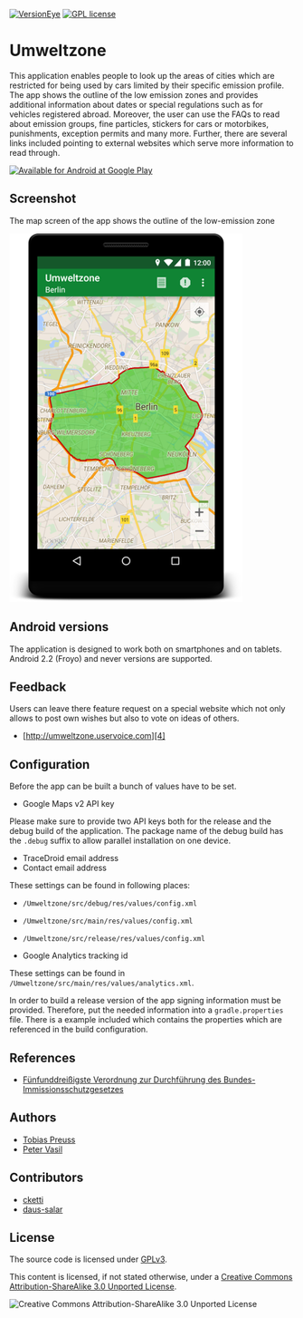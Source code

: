 [![VersionEye][versioneye-badge]][versioneye-link] 
[![GPL license][gpl-license-badge]][gpl-license-link]

Umweltzone
==========

This application enables people to look up the areas of cities
which are restricted for being used by cars limited by their
specific emission profile. The app shows the outline of the low emission
zones and provides additional information about dates or special
regulations such as for vehicles registered abroad. Moreover, the
user can use the FAQs to read about emission groups, fine particles,
stickers for cars or motorbikes, punishments, exception permits and
many more. Further, there are several links included
pointing to external websites which serve more information to
read through.


[![Available for Android at Google Play][1]][2]


Screenshot
------------------
The map screen of the app shows the outline of the low-emission zone

![Umweltzone][app-screenshot]


Android versions
----------------
The application is designed to work both on smartphones and on tablets.
Android 2.2 (Froyo) and never versions are supported.


Feedback
--------
Users can leave there feature request on a special website which not
only allows to post own wishes but also to vote on ideas of others.

* [http://umweltzone.uservoice.com][4]


Configuration
---------------
Before the app can be built a bunch of values have to be set.

* Google Maps v2 API key

Please make sure to provide two API keys both for the release and the debug build
of the application. The package name of the debug build has the `.debug` suffix
to allow parallel installation on one device.

* TraceDroid email address
* Contact email address

These settings can be found in following places:

* `/Umweltzone/src/debug/res/values/config.xml`
* `/Umweltzone/src/main/res/values/config.xml`
* `/Umweltzone/src/release/res/values/config.xml`

* Google Analytics tracking id

These settings can be found in `/Umweltzone/src/main/res/values/analytics.xml`.

In order to build a release version of the app signing information must be provided.
Therefore, put the needed information into a `gradle.properties` file. There is a
example included which contains the properties which are referenced in the build configuration.


References
----------
* [Fünfunddreißigste Verordnung zur Durchführung des Bundes-Immissionsschutzgesetzes][5]


Authors
-------

* [Tobias Preuss](https://bitbucket.org/tbsprs)
* [Peter Vasil](https://github.com/ptrv)


Contributors
------------

* [cketti](https://github.com/cketti)
* [daus-salar](https://bitbucket.com/daus-salar)


License
-------

The source code is licensed under [GPLv3][gpl-license-link].

This content is licensed, if not stated otherwise, under a
[Creative Commons Attribution-ShareAlike 3.0 Unported License][7].

![Creative Commons Attribution-ShareAlike 3.0 Unported License][8]


[1]: http://bitbucket.org/tbsprs/umweltzone/raw/9ae472a8cc7ad0ef09179e57ca911a46ecd8abb8/google-play-badge.png
[2]: https://play.google.com/store/apps/details?id=de.avpptr.umweltzone
[4]: http://umweltzone.uservoice.com
[5]: http://de.wikipedia.org/wiki/Verordnung_zum_Erlass_und_zur_%C3%84nderung_von_Vorschriften_%C3%BCber_die_Kennzeichnung_emissionsarmer_Kraftfahrzeuge#Feinstaubplakette
[app-screenshot]: screenshot.png
[gpl-license-link]: http://www.gnu.org/licenses/gpl-3.0.txt
[7]: http://creativecommons.org/licenses/by-sa/3.0/
[8]: http://i.creativecommons.org/l/by-sa/3.0/88x31.png
[gpl-license-badge]: http://img.shields.io/badge/license-GPL--3.0-lightgrey.svg
[versioneye-badge]: https://www.versioneye.com/user/projects/53f5b50a8d7ae1c2ec00033d/badge.svg
[versioneye-link]: https://www.versioneye.com/user/projects/53f5b50a8d7ae1c2ec00033d

